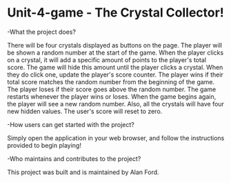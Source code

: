 # Unit-4-game - The Crystal Collector!

-What the project does?

There will be four crystals displayed as buttons on the page.
The player will be shown a random number at the start of the game.
When the player clicks on a crystal, it will add a specific amount of points to the player's total score.
The game will hide this amount until the player clicks a crystal.
When they do click one, update the player's score counter.
The player wins if their total score matches the random number from the beginning of the game.
The player loses if their score goes above the random number.
The game restarts whenever the player wins or loses.
When the game begins again, the player will see a new random number. Also, all the crystals will have four new hidden values. 
The user's score will reset to zero.

-How users can get started with the project?

Simply open the application in your web browser, and follow the instructions provided to begin playing!

-Who maintains and contributes to the project?

This project was built and is maintained by Alan Ford.
